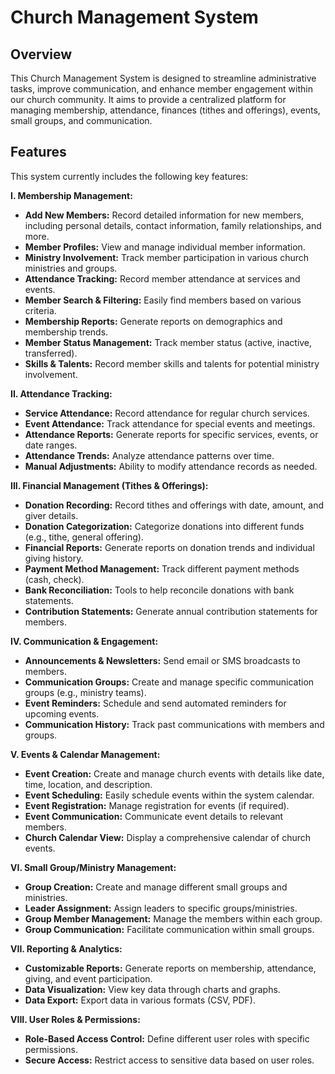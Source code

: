 # Church Management System

## Overview

This Church Management System is designed to streamline administrative tasks, improve communication, and enhance member engagement within our church community. It aims to provide a centralized platform for managing membership, attendance, finances (tithes and offerings), events, small groups, and communication.

## Features

This system currently includes the following key features:

**I. Membership Management:**

- **Add New Members:** Record detailed information for new members, including personal details, contact information, family relationships, and more.
- **Member Profiles:** View and manage individual member information.
- **Ministry Involvement:** Track member participation in various church ministries and groups.
- **Attendance Tracking:** Record member attendance at services and events.
- **Member Search & Filtering:** Easily find members based on various criteria.
- **Membership Reports:** Generate reports on demographics and membership trends.
- **Member Status Management:** Track member status (active, inactive, transferred).
- **Skills & Talents:** Record member skills and talents for potential ministry involvement.

**II. Attendance Tracking:**

- **Service Attendance:** Record attendance for regular church services.
- **Event Attendance:** Track attendance for special events and meetings.
- **Attendance Reports:** Generate reports for specific services, events, or date ranges.
- **Attendance Trends:** Analyze attendance patterns over time.
- **Manual Adjustments:** Ability to modify attendance records as needed.

**III. Financial Management (Tithes & Offerings):**

- **Donation Recording:** Record tithes and offerings with date, amount, and giver details.
- **Donation Categorization:** Categorize donations into different funds (e.g., tithe, general offering).
- **Financial Reports:** Generate reports on donation trends and individual giving history.
- **Payment Method Management:** Track different payment methods (cash, check).
- **Bank Reconciliation:** Tools to help reconcile donations with bank statements.
- **Contribution Statements:** Generate annual contribution statements for members.

**IV. Communication & Engagement:**

- **Announcements & Newsletters:** Send email or SMS broadcasts to members.
- **Communication Groups:** Create and manage specific communication groups (e.g., ministry teams).
- **Event Reminders:** Schedule and send automated reminders for upcoming events.
- **Communication History:** Track past communications with members and groups.

**V. Events & Calendar Management:**

- **Event Creation:** Create and manage church events with details like date, time, location, and description.
- **Event Scheduling:** Easily schedule events within the system calendar.
- **Event Registration:** Manage registration for events (if required).
- **Event Communication:** Communicate event details to relevant members.
- **Church Calendar View:** Display a comprehensive calendar of church events.

**VI. Small Group/Ministry Management:**

- **Group Creation:** Create and manage different small groups and ministries.
- **Leader Assignment:** Assign leaders to specific groups/ministries.
- **Group Member Management:** Manage the members within each group.
- **Group Communication:** Facilitate communication within small groups.

**VII. Reporting & Analytics:**

- **Customizable Reports:** Generate reports on membership, attendance, giving, and event participation.
- **Data Visualization:** View key data through charts and graphs.
- **Data Export:** Export data in various formats (CSV, PDF).

**VIII. User Roles & Permissions:**

- **Role-Based Access Control:** Define different user roles with specific permissions.
- **Secure Access:** Restrict access to sensitive data based on user roles.
